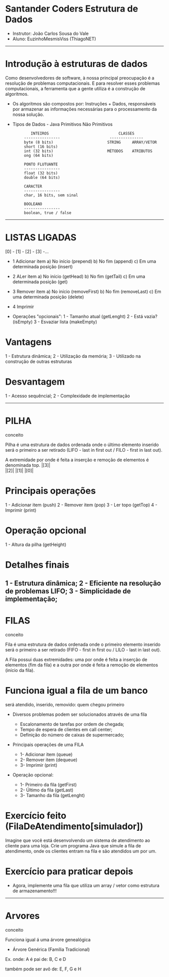 # Santander Coders Estrutura de Dados
- Instrutor: João Carlos Sousa do Vale
- Aluno: EuzinhoMesmisViss (ThiagoNET)

-------------------------------------------------------------------------------------------
# Introdução à estruturas de dados
  Como desenvolvedores de software, à nossa principal preocupação é a resolução de problemas computacionais. E para resolver esses problemas computacionais, a ferramenta que a gente utiliza é a construção de algoritmos.

- Os algoritmos são compostos por: Instruções + Dados, responsáveis por armazenar as informações necessárias para o processamento da nossa solução.

- Tipos de Dados - Java
             Primitivos                          Não Primitivos

              INTEIROS                               CLASSES
           ----------------                      ---------------         
           byte (8 bits)                        STRING     ARRAY/VETOR         
           short (16 bits)
           int (32 bits)                        MÉTODOS    ATRIBUTOS
           ong (64 bits)

           PONTO FLUTUANTE
           ----------------
           float (32 bits)
           double (64 bits)
  
           CARACTER
           ----------------
           char, 16 bits, sem sinal
  
           BOOLEANO
           ----------------
           boolean, true / false
-------------------------------------------------------------------------------------------
# LISTAS LIGADAS
[0] - [1] - [2] - [3] -...

- 1 Adicionar item
  a) No início (prepend)
  b) No fim (append)
  c) Em uma determinada posição (insert)

- 2 ALer item
  a) No início (getHead)
  b) No fim (getTail)
  c) Em uma determinada posição (get)

- 3 Remover item
  a) No início (removeFirst)
  b) No fim (removeLast)
  c) Em uma determinada posição (delete)

- 4 Imprimir

- Operações "opcionais":
1 - Tamanho atual (getLenght)
2 - Está vazia? (isEmpty)
3 - Esvaziar lista (makeEmpty)
                              
# Vantagens
1 - Estrutura dinâmica;
2 - Utilização da memória;
3 - Utilizado na construção de outras estruturas
# Desvantagem
1 - Acesso sequêncial;
2 - Complexidade de implementação

-------------------------------------------------------------------------------------------
# PILHA
conceito

  Pilha é uma estrutura de dados ordenada onde o último elemento inserido 
  será o primeiro a ser retirado (LIFO - last in first out / FILO - first in last out).
  
  A extremidade por onde é feita a inserção e remoção de elementos é denominada top.
|[3]|  
|[2]|
|[1]|
|[0]|

# Principais operações
1 - Adicionar item (push)
2 - Remover item (pop)
3 - Ler topo (getTop)
4 - Imprimir (print)

# Operação opcional
1 - Altura da pilha (getHeight)

# Detalhes finais
1 - Estrutura dinâmica;
2 - Eficiente na resolução de problemas LIFO;
3 - Simplicidade de implementação;
-------------------------------------------------------------------------------------------

# FILAS
conceito

  Fila é uma estrutura de dados ordenada onde o primeiro elemento inserido será o 
primeiro a ser retirado
  (FIFO - first in first ou / LILO - last in last out).
  
  A Fila possui duas extremidades: uma por onde é feita a inserção de elementos (fim da fila)
e a outra por onde é feita a remoção de elementos (início da fila).

# Funciona igual a fila de um banco
será atendido, inserido, removido: quem chegou primeiro

- Diversos problemas podem ser solucionados através de uma fila
  * Escalonamento de tarefas por ordem de chegada;
  * Tempo de espera de clientes em call center;
  * Definição do número de caixas de supermercado;

- Principais operações de uma FILA
  * 1- Adicionar item (queue)
  * 2- Remover item (dequeue)
  * 3- Imprimir (print)
- Operação opcional:
  * 1- Primeiro da fila (getFirst)
  * 2- Último da fila (getLast)
  * 3- Tamanho da fila (getLenght)

# Exercício feito (FilaDeAtendimento[simulador])
Imagine que você está desenvolvendo um sistema de atendimento ao cliente para uma loja.
Crie um programa Java que simule a fila de atendimento, onde os clientes entram na fila e são atendidos um por um.

# Exercício para praticar depois

 * Agora, implemente uma fila que utiliza um array / vetor como estrutura de armazenamento!!!
-------------------------------------------------------------------------------------------

# Arvores
conceito

Funciona igual á uma árvore genealógica

- Árvore Genérica (Família Tradicional)
  
Ex. onde:   A    é pai de: B, C e D

também pode ser avô de: E, F, G e H







